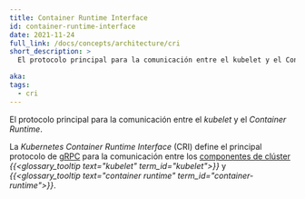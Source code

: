 ```yaml
---
title: Container Runtime Interface
id: container-runtime-interface
date: 2021-11-24
full_link: /docs/concepts/architecture/cri
short_description: >
  El protocolo principal para la comunicación entre el kubelet y el Container Runtime.

aka:
tags:
  - cri
---
```


El protocolo principal para la comunicación entre el _kubelet_ y el _Container Runtime_.

<!--more-->

La _Kubernetes Container Runtime Interface_ (CRI) define el principal protocolo de
[gRPC](https://grpc.io) para la comunicación entre los
[componentes de clúster](/docs/concepts/overview/components/#componentes-de-nodo)
_{{<glossary_tooltip text="kubelet" term_id="kubelet">}}_ y
_{{<glossary_tooltip text="container runtime" term_id="container-runtime">}}_.
